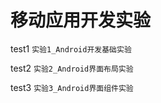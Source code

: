 # 移动应用开发实验

 test1  `实验1_Android开发基础实验`  
 
 test2  `实验2_Android界面布局实验`  
 
 test3  `实验3_Android界面组件实验`  
